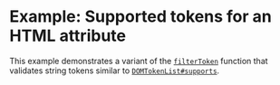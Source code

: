 # Example: Supported tokens for an HTML attribute

This example demonstrates a variant of the [`filterToken`][filter-token] function
that validates string tokens similar to [`DOMTokenList#supports`][dom-domtokenlist-supports].

[concept-supported-tokens]:  https://dom.spec.whatwg.org/#concept-supported-tokens
[dom-domtokenlist-supports]: https://dom.spec.whatwg.org/#dom-domtokenlist-supports
[filter-token]:              /src/lib/filter/filter-token.ts

